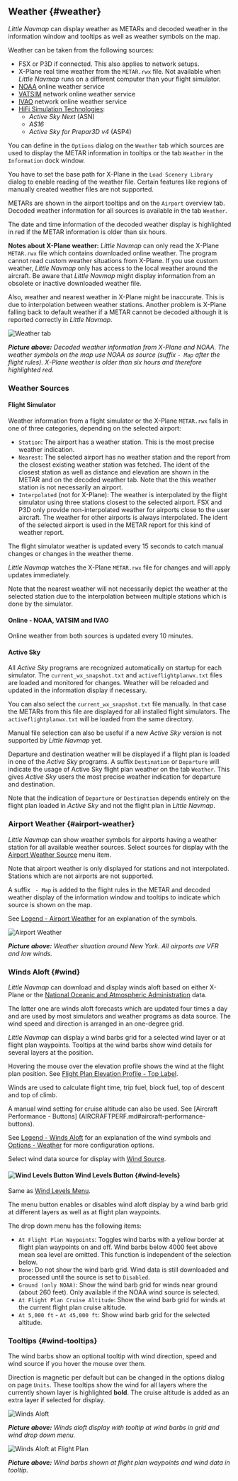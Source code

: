 ## Weather {#weather}

_Little Navmap_ can display weather as METARs and decoded weather in the information window and tooltips as well as weather symbols on the map.

Weather can be taken from the following sources:

* FSX or P3D if connected. This also applies to network setups.
* X-Plane real time weather from the `METAR.rwx` file. Not available when _Little Navmap_ runs on a different computer than your flight simulator.
* [NOAA](https://www.weather.gov) online weather service
* [VATSIM](https://www.vatsim.net) network online weather service
* [IVAO](https://www.ivao.aero) network online weather service
* [HiFi Simulation Technologies](http://www.hifisimtech.com):
  * _Active Sky Next_ (ASN)
  * _AS16_
  * _Active Sky for Prepar3D v4_ (ASP4)

You can define in the `Options` dialog on the `Weather` tab which sources are used to display the METAR information in tooltips or the tab `Weather` in the `Information` dock window.

You have to set the base path for X-Plane in the `Load Scenery Library` dialog to enable reading of the weather file. Certain features like regions of manually created weather files are not supported.

METARs are shown in the airport tooltips and on the `Airport` overview tab. Decoded weather information for all sources is available in the tab `Weather`.

The date and time information of the decoded weather display is highlighted in red if the METAR information is older than six hours.

**Notes about X-Plane weather:**
*Little Navmap* can only read the X-Plane `METAR.rwx` file which contains downloaded online weather. The program cannot read custom weather situations from X-Plane. If you use custom weather, *Little Navmap* only has access to the local weather around the aircraft. Be aware that *Little Navmap* might display information from an obsolete or inactive downloaded weather file.

Also, weather and nearest weather in X-Plane might be inaccurate. This is due to interpolation between weather stations. Another problem is X-Plane falling back to default weather if a METAR cannot be decoded although it is reported correctly in _Little Navmap_.

![Weather tab](../images/weather.jpg "Weather tab")

_**Picture above:** Decoded weather information from X-Plane and NOAA. The weather symbols on the map use NOAA as source (suffix `- Map` after the flight rules). X-Plane weather is older than six hours and therefore highlighted red._

### Weather Sources

#### Flight Simulator

Weather information from a flight simulator or the X-Plane `METAR.rwx` falls in one of three categories, depending on the selected airport:

* `Station`: The airport has a weather station. This is the most precise weather indication.
* `Nearest`: The selected airport has no weather station and the report from the closest existing weather station was fetched. The ident of the closest station as well as distance and elevation are shown in the METAR and on the decoded weather tab. Note that the this weather station is not necessarily an airport.
* `Interpolated` (not for X-Plane): The weather is interpolated by the flight simulator using three stations closest to the selected airport. FSX and P3D only provide non-interpolated weather for airports close to the user aircraft. The weather for other airports is always interpolated. The ident of the selected airport is used in the METAR report for this kind of weather report.

The flight simulator weather is updated every 15 seconds to catch manual changes or changes in the weather theme.

*Little Navmap* watches the X-Plane `METAR.rwx` file for changes and will apply updates immediately.

Note that the nearest weather will not necessarily depict the weather at the selected station due to the interpolation between multiple stations which is done by the simulator.

#### Online - NOAA, VATSIM and IVAO

Online weather from both sources is updated every 10 minutes.

#### Active Sky

All _Active Sky_ programs are recognized automatically on startup for each simulator.
The `current_wx_snapshot.txt` and `activeflightplanwx.txt` files are loaded and monitored for changes. Weather will be reloaded and updated in the
information display if necessary.

You can also select the `current_wx_snapshot.txt` file manually. In that case the
METARs from this file are displayed for all installed flight simulators. The `activeflightplanwx.txt` will be loaded from the same directory.

Manual file selection can also be useful if a new _Active Sky_ version is not supported by _Little Navmap_ yet.

Departure and destination weather will be displayed if a flight plan is loaded in one of the
_Active Sky_ programs. A suffix `Destination` or `Departure` will indicate the usage of Active Sky flight plan weather
on the tab `Weather`. This gives _Active Sky_ users the most precise weather indication for departure and destination.

Note that the indication of `Departure` or `Destination` depends entirely on the flight plan loaded in _Active Sky_ and not the flight plan in _Little Navmap_.

### Airport Weather {#airport-weather}

_Little Navmap_ can show weather symbols for airports having a weather station for all available weather sources. Select sources for display with the [Airport Weather Source](MENUS.md#airport-weather-source) menu item.

Note that airport weather is only displayed for stations and not interpolated. Stations which are not airports are not supported.

A suffix ` - Map` is added to the flight rules in the METAR and decoded weather display of the information window and tooltips to indicate which source is shown on the map.

See [Legend - Airport Weather](LEGEND.md#airport-weather) for an explanation of the symbols.

![Airport Weather](../images/weather_map.jpg "Weather tab")

_**Picture above:** Weather situation around New York. All airports are VFR and low winds._

### Winds Aloft {#wind}

_Little Navmap_ can download and display winds aloft based on either X-Plane or the [National Oceanic and Atmospheric Administration](https://www.noaa.gov/) data.

The latter one are winds aloft forecasts which are updated four times a day and are used by most simulators and weather programs as data source. The wind speed and direction is arranged in an one-degree grid.

_Little Navmap_ can display a wind barbs grid for a selected wind layer or at flight plan waypoints. Tooltips at the wind barbs show wind details for several layers at the position.

Hovering the mouse over the elevation profile shows the wind at the flight plan position. See [Flight Plan Elevation Profile - Top Label](PROFILE.md#top-label).

Winds are used to calculate flight time, trip fuel, block fuel, top of descent and top of climb.

A manual wind setting for cruise altitude can also be used. See [Aircraft Performance - Buttons] (AIRCRAFTPERF.md#aircraft-performance-buttons).

See [Legend - Winds Aloft](LEGEND.md#high-alt-wind) for an explanation of the wind symbols and [Options - Weather](OPTIONS.md#weather) for more configuration options.

Select wind data source for display with [Wind Source](MENUS.md#wind-source).

#### ![Wind Levels Button](../images/icons/wind.png "Wind Levels Button") Wind Levels Button {#wind-levels}

Same as [Wind Levels Menu](MENUS.md#wind-levels).

The menu button enables or disables wind aloft display by a wind barb grid at different layers as well as at flight plan waypoints.

The drop down menu has the following items:

* `At Flight Plan Waypoints`: Toggles wind barbs with a yellow border at flight plan waypoints on and off. Wind barbs below 4000 feet above mean sea level are omitted. This function is independent of the selection below.
* `None`: Do not show the wind barb grid. Wind data is still downloaded and processed until the source is set to `Disabled`.
* `Ground (only NOAA)`: Show the wind barb grid for winds near ground (about 260 feet). Only available if the NOAA wind source is selected.
* `At Flight Plan Cruise Altitude`: Show the wind barb grid for winds at the current flight plan cruise altitude.
* `At 5,000 ft` - `At 45,000 ft`: Show wind barb grid for the selected altitude.

### Tooltips {#wind-tooltips}

The wind barbs show an optional tooltip with wind direction, speed and wind source if you hover the mouse over them.

Direction is magnetic per default but can be changed in the options dialog on page `Units`. These tooltips show the wind for all layers where the currently shown layer is highlighted **bold**. The cruise altitude is added as an extra layer if selected for display.

![Winds Aloft](../images/wind.jpg "Winds Aloft")

_**Picture above:** Winds aloft display with tooltip at wind barbs in grid and wind drop down menu._

![Winds Aloft at Flight Plan](../images/wind_route.jpg "Winds Aloft at Flight Plan")

_**Picture above:** Wind barbs shown at flight plan waypoints and wind data in tooltip._
